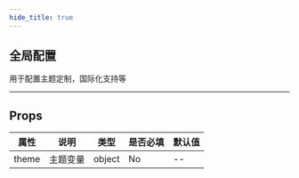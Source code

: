 ```yaml
---
hide_title: true
---
```


## 全局配置

用于配置主题定制，国际化支持等

---

## Props

| 属性  | 说明     | 类型   | 是否必填 | 默认值 |
| ----- | -------- | ------ | -------- | ------ |
| theme | 主题变量 | object | No       | --     |
